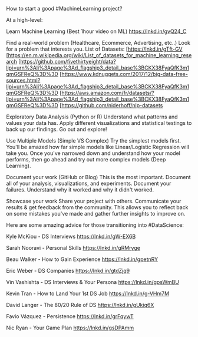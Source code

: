 How to start a good #MachineLearning project?

At a high-level:

Learn Machine Learning (Best 1hour video on ML) https://lnkd.in/gvQ24_C

Find a real-world problem (Healthcare, Ecommerce, Advertising, etc..) Look for a problem that interests you. List of Datasets: [https://lnkd.in/gTft-GV [https://en.m.wikipedia.org/wiki/List_of_datasets_for_machine_learning_research [https://github.com/fivethirtyeight/data?lipi=urn%3Ali%3Apage%3Ad_flagship3_detail_base%3BCKX38FyaQfK3m1qmGSFReQ%3D%3D [https://www.kdnuggets.com/2017/12/big-data-free-sources.html?lipi=urn%3Ali%3Apage%3Ad_flagship3_detail_base%3BCKX38FyaQfK3m1qmGSFReQ%3D%3D [https://aws.amazon.com/fr/datasets/?lipi=urn%3Ali%3Apage%3Ad_flagship3_detail_base%3BCKX38FyaQfK3m1qmGSFReQ%3D%3D [https://github.com/niderhoff/nlp-datasets

Exploratory Data Analysis (Python or R) Understand what patterns and values your data has. Apply different visualizations and statistical testings to back up our findings. Go out and explore!

Use Multiple Models (Simple VS Complex) Try the simplest models first. You'll be amazed how far simple models like Linear/Logistic Regression will take you. Once you've narrowed down and understand how your model performs, then go ahead and try out more complex models (Deep Learning).

Document your work (GitHub or Blog) This is the most important. Document all of your analysis, visualizations, and experiments. Document your failures. Understand why it worked and why it didn't worked.

Showcase your work Share your project with others. Communicate your results & get feedback from the community. This allows you to reflect back on some mistakes you've made and gather further insights to improve on.

Here are some amazing advice for those transitioning into #DataScience:

Kyle McKiou - DS Interviews https://lnkd.in/gW-EX6B

Sarah Nooravi - Personal Skills https://lnkd.in/gRMryge

Beau Walker - How to Gain Experience https://lnkd.in/gpetnRY

Eric Weber - DS Companies https://lnkd.in/gtdZjq9

Vin Vashishta - DS Interviews & Your Persona https://lnkd.in/gpsWmBU

Kevin Tran - How to Land Your 1st DS Job https://lnkd.in/g-VHm7M

David Langer - The 80/20 Rule of DS https://lnkd.in/gUkiq6X

Favio Vázquez - Persistence https://lnkd.in/grFqywT

Nic Ryan - Your Game Plan https://lnkd.in/gsDPAmm
